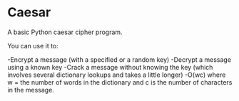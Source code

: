 Caesar
======

A basic Python caesar cipher program.

You can use it to:

-Encrypt a message (with a specified or a random key)
-Decrypt a message using a known key
-Crack a message without knowing the key (which involves several dictionary lookups and takes a little longer)
  -O(wc) where w = the number of words in the dictionary and c is the number of characters in the message.

